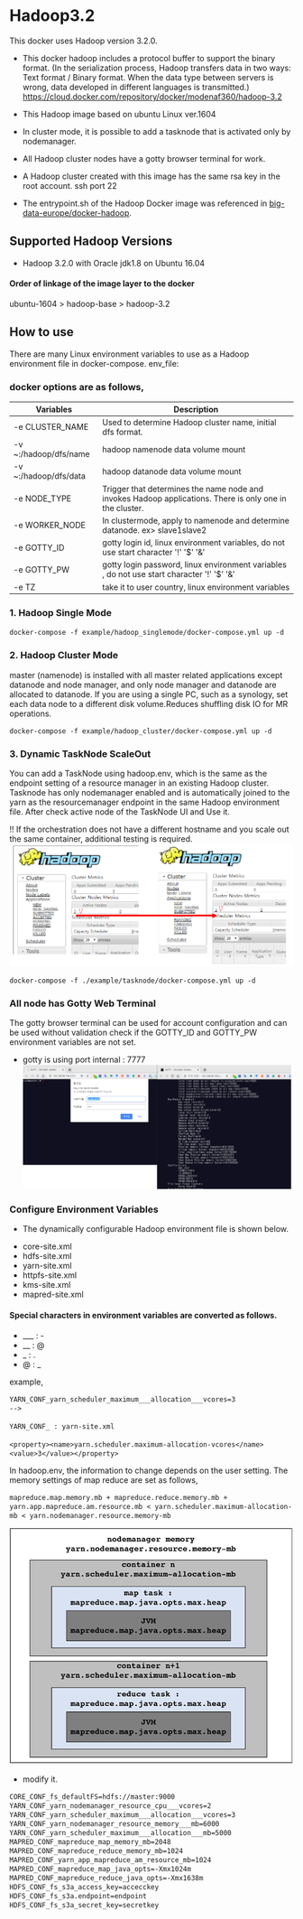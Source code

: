 # Hadoop3.2
This docker uses Hadoop version 3.2.0. 
* This docker hadoop includes a protocol buffer to support the binary format.
(In the serialization process, Hadoop transfers data in two ways: Text format / Binary format. When the data type between servers is wrong, data developed in different languages ​​is transmitted.)
https://cloud.docker.com/repository/docker/modenaf360/hadoop-3.2

* This Hadoop image based on ubuntu Linux ver.1604
* In cluster mode, it is possible to add a tasknode that is activated only by nodemanager.
* All Hadoop cluster nodes have a gotty browser terminal for work.
* A Hadoop cluster created with this image has the same rsa key in the root account. ssh port 22 

* The entrypoint.sh of the Hadoop Docker image was referenced in [big-data-europe/docker-hadoop](https://github.com/big-data-europe/docker-hadoop). 

## Supported Hadoop Versions
* Hadoop 3.2.0 with Oracle jdk1.8 on Ubuntu 16.04

#### Order of linkage of the image layer to the docker
ubuntu-1604 > hadoop-base > hadoop-3.2

## How to use
There are many Linux environment variables to use as a Hadoop environment file in docker-compose. env_file:
 

### docker options are as follows,

|Variables      |Description                                                   |
|---------------|--------------------------------------------------------------|
|-e CLUSTER_NAME   | Used to determine Hadoop cluster name, initial dfs format.                            |  
|-v ~:/hadoop/dfs/name | hadoop namenode data volume mount       |
|-v ~:/hadoop/dfs/data | hadoop datanode data volume mount       |
|-e NODE_TYPE        |Trigger that determines the name node and invokes Hadoop applications. There is only one in the cluster. |
|-e WORKER_NODE           |In clustermode, apply to namenode and determine datanode. ex> slave1slave2  |
|-e GOTTY_ID          |gotty login id, linux environment variables, do not use start character   '!' '$' '&'                                |
|-e GOTTY_PW           |gotty login password, linux environment variables ,  do not use start character   '!' '$' '&'                                  |
|-e TZ           |take it to user country, linux environment variables                                   |


### 1. Hadoop Single Mode
```shell
docker-compose -f example/hadoop_singlemode/docker-compose.yml up -d 
```
### 2. Hadoop Cluster Mode
master (namenode) is installed with all master related applications except datanode and node manager, and only node manager and datanode are allocated to datanode. 
If you are using a single PC, such as a synology, set each data node to a different disk volume.Reduces shuffling disk IO for MR operations.
```shell
docker-compose -f example/hadoop_cluster/docker-compose.yml up -d 
```

### 3. Dynamic TaskNode ScaleOut
You can add a TaskNode using hadoop.env, which is the same as the endpoint setting of a resource manager in an existing Hadoop cluster.
Tasknode has only nodemanager enabled and is automatically joined to the yarn as the resourcemanager endpoint in the same Hadoop environment file. 
After check active node of the TaskNode UI and Use it. 

!! If the orchestration does not have a different hostname and you scale out the same container, additional testing is required.
![screenshot1](https://github.com/hyeonsangjeon/dataplatform/blob/master/hadoop-3.2/example/pic/tasknode_scaleout.png?raw=true)
```shell
docker-compose -f ./example/tasknode/docker-compose.yml up -d
``` 

### All node has Gotty Web Terminal 
The gotty browser terminal can be used for account configuration and can be used without validation check if the GOTTY_ID and GOTTY_PW environment variables are not set.
* gotty is using port internal : 7777
![screenshot1](https://github.com/hyeonsangjeon/dataplatform/blob/master/hadoop-3.2/example/pic/gotty_terminal_include.png?raw=true)



### Configure Environment Variables
* The dynamically configurable Hadoop environment file is shown below.
- core-site.xml
- hdfs-site.xml
- yarn-site.xml
- httpfs-site.xml
- kms-site.xml
- mapred-site.xml

#### Special characters in environment variables are converted as follows.
* ___  :  -
* __   :  @
* _    :  .
* @    :  _

example,
```text
YARN_CONF_yarn_scheduler_maximum___allocation___vcores=3
--> 

YARN_CONF_ : yarn-site.xml 

<property><name>yarn.scheduler.maximum-allocation-vcores</name><value>3</value></property>
```

In hadoop.env, the information to change depends on the user setting.
The memory settings of map reduce are set as follows, 

```shell
mapreduce.map.memory.mb + mapreduce.reduce.memory.mb + yarn.app.mapreduce.am.resource.mb < yarn.scheduler.maximum-allocation-mb < yarn.nodemanager.resource.memory-mb
```
![screenshot1](https://github.com/hyeonsangjeon/dataplatform/blob/master/hadoop-3.2/example/pic/hadoop_memory_setting.png?raw=true)


* modify it.
```text
CORE_CONF_fs_defaultFS=hdfs://master:9000
YARN_CONF_yarn_nodemanager_resource_cpu___vcores=2
YARN_CONF_yarn_scheduler_maximum___allocation___vcores=3
YARN_CONF_yarn_nodemanager_resource_memory___mb=6000
YARN_CONF_yarn_scheduler_maximum___allocation___mb=5000
MAPRED_CONF_mapreduce_map_memory_mb=2048
MAPRED_CONF_mapreduce_reduce_memory_mb=1024
MAPRED_CONF_yarn_app_mapreduce_am_resource_mb=1024
MAPRED_CONF_mapreduce_map_java_opts=-Xmx1024m
MAPRED_CONF_mapreduce_reduce_java_opts=-Xmx1638m
HDFS_CONF_fs_s3a_access_key=accecckey
HDFS_CONF_fs_s3a.endpoint=endpoint
HDFS_CONF_fs_s3a_secret_key=secretkey
```